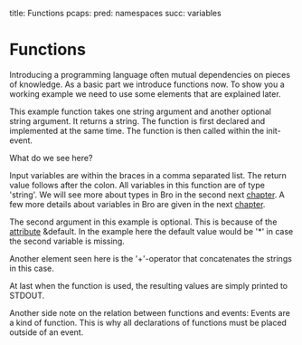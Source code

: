 title: Functions
pcaps: 
pred: namespaces
succ: variables

Functions
==========

Introducing a programming language often mutual dependencies on pieces of knowledge. 
As a basic part we introduce functions now. To show you a working example we need to use some
elements that are explained later. 

This example function takes one string argument and another optional string argument.
It returns a string. 
The function is first declared and implemented at the same time. The function is then called 
within the init-event.

What do we see here?

Input variables are within the braces in a comma separated list. The return value follows after the colon.
All variables in this function are of type 'string'. We will see more about types in Bro in the second next 
[chapter](http://try.bro.org/example/primitive_datatypes).
A few more details about variables in Bro are given in the next [chapter](http://try.bro.org/example/primitive\_datatypes).

The second argument in this example is optional. This is because of the [attribute](https://www.bro.org/sphinx/script-reference/attributes.html) 
&default. In the example here the default value would be '\*' in case the second variable is missing.

Another element seen here is the '+'-operator that concatenates the strings in this case.

At last when the function is used, the resulting values are simply printed to STDOUT.

Another side note on the relation between functions and events: Events are a kind of function. This is why all declarations of
functions must be placed outside of an event.
